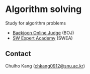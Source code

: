 
# Algorithm solving

Study for algorithm problems

- [Baekjoon Online Judge](https://www.acmicpc.net/) (BOJ)
- [SW Expert Academy](https://swexpertacademy.com/main/main.do) (SWEA)


## Contact
Chulho Kang ([chkang0912@snu.ac.kr](mailto:chkang0912@snu.ac.kr))